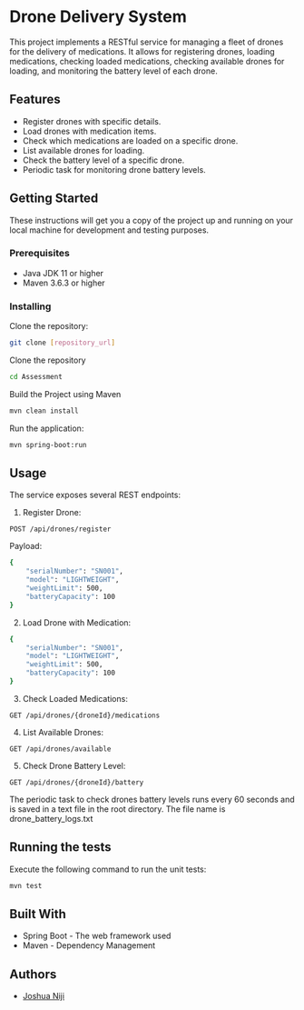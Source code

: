 # Drone Delivery System

This project implements a RESTful service for managing a fleet of drones for the delivery of medications. It allows for registering drones, loading medications, checking loaded medications, checking available drones for loading, and monitoring the battery level of each drone.

## Features

- Register drones with specific details.
- Load drones with medication items.
- Check which medications are loaded on a specific drone.
- List available drones for loading.
- Check the battery level of a specific drone.
- Periodic task for monitoring drone battery levels.

## Getting Started

These instructions will get you a copy of the project up and running on your local machine for development and testing purposes.

### Prerequisites

- Java JDK 11 or higher
- Maven 3.6.3 or higher

### Installing

Clone the repository:

```bash
git clone [repository_url]
```

Clone the repository
```bash
cd Assessment
```

Build the Project using Maven
```bash
mvn clean install
```

Run the application:
```bash
mvn spring-boot:run
```

## Usage
The service exposes several REST endpoints:

1. Register Drone:

`POST /api/drones/register`

Payload:
```bash
{
    "serialNumber": "SN001",
    "model": "LIGHTWEIGHT",
    "weightLimit": 500,
    "batteryCapacity": 100
}
```

2. Load Drone with Medication:
```bash
{
    "serialNumber": "SN001",
    "model": "LIGHTWEIGHT",
    "weightLimit": 500,
    "batteryCapacity": 100
}
```
3. Check Loaded Medications:

`GET /api/drones/{droneId}/medications`

4. List Available Drones:

`GET /api/drones/available`

5. Check Drone Battery Level:

`GET /api/drones/{droneId}/battery`

The periodic task to check drones battery levels runs every 60 seconds and is saved in a text file in the root directory. The file name is drone_battery_logs.txt
## Running the tests
Execute the following command to run the unit tests:

```bash
mvn test
```
## Built With
- Spring Boot - The web framework used
- Maven - Dependency Management

## Authors
- [Joshua Niji](https://www.linkedin.com/in/joshua-adeniji/)  


